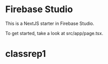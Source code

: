 
# Firebase Studio

This is a NextJS starter in Firebase Studio.

To get started, take a look at src/app/page.tsx.
# classrep1
